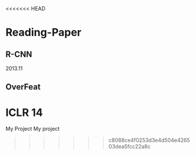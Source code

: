 <<<<<<< HEAD
# Reading-Paper
## R-CNN  
2013.11

## OverFeat
ICLR 14
=======
My Project
My project
>>>>>>> c8088ce4f0253d3e4d504e426503dea5fcc22a8c

